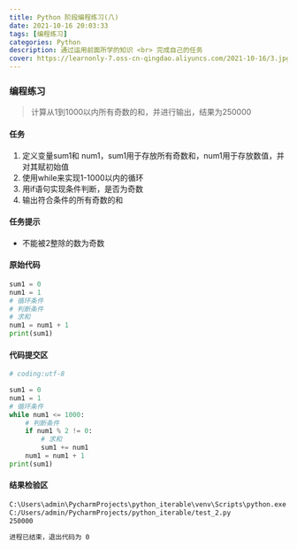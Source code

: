 ```yaml
---
title: Python 阶段编程练习(八)
date: 2021-10-16 20:03:33
tags: [编程练习]
categories: Python
description: 通过运用前面所学的知识 <br> 完成自己的任务
cover: https://learnonly-7.oss-cn-qingdao.aliyuncs.com/2021-10-16/3.jpg
---
```


### 编程练习

> 计算从1到1000以内所有奇数的和，并进行输出，结果为250000

#### 任务

1. 定义变量sum1和 num1，sum1用于存放所有奇数和，num1用于存放数值，并对其赋初始值
2. 使用while来实现1-1000以内的循环
3. 用if语句实现条件判断，是否为奇数
4. 输出符合条件的所有奇数的和

#### 任务提示

- 不能被2整除的数为奇数

#### 原始代码

```python
sum1 = 0
num1 = 1
# 循环条件
# 判断条件
# 求和
num1 = num1 + 1
print(sum1)
```

#### 代码提交区

```python
# coding:utf-8

sum1 = 0
num1 = 1
# 循环条件
while num1 <= 1000:
    # 判断条件
    if num1 % 2 != 0:
        # 求和
        sum1 += num1
    num1 = num1 + 1
print(sum1)

```

#### 结果检验区

```cmd
C:\Users\admin\PycharmProjects\python_iterable\venv\Scripts\python.exe 
C:/Users/admin/PycharmProjects/python_iterable/test_2.py
250000

进程已结束，退出代码为 0
```
